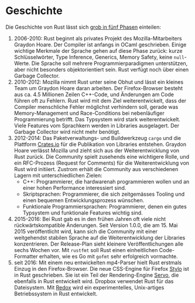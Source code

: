 # Geschichte

Die Geschichte von Rust lässt sich [grob in fünf
Phasen](https://www.youtube.com/watch?v=79PSagCD_AY) einteilen:

1. 2006-2010: Rust beginnt als privates Projekt des Mozilla-Mitarbeiters
   Graydon Hoare. Der Compiler ist anfangs in OCaml geschrieben. Einige
   wichtige Merkmale der Sprache gehen auf diese Phase zurück: kurze
   Schlüsselwörter, Type Inference, Generics, Memory Safety, keine
   `null`-Werte. Die Sprache soll mehrere Programmierparadigmen unterstützen,
   aber nicht besonders objektorientiert sein. Rust verfügt noch über einen
   Garbage Collector.
2. 2010-2012: Mozilla nimmt Rust unter seine Obhut und lässt ein kleines Team
   um Graydon Hoare daran arbeiten. Der Firefox-Browser besteht aus ca. 4.5
   Millionen Zeilen C++-Code, und Änderungen am Code führen oft zu Fehlern.
   Rust wird mit dem Ziel weiterentwickelt, dass der Compiler menschliche
   Fehler möglichst verhindern soll, gerade was Memory-Management und
   Race-Conditions bei nebenläufiger Programmierung betrifft. Das Typsystem
   wird stark weiterentwickelt. Viele Features vom Sprachkern werden in
   Libraries ausgelagert. Der Garbage Collector wird nicht mehr benötigt.
3. 2012-2014: Das Paketverwaltungs- und Buildwerkzeug `cargo` und die Plattform
   [Crates.io](https://crates.io/) für die Publikation von Libraries entstehen.
   Graydon Hoare verlässt Mozilla und zieht sich aus der Weiterentwicklung von
   Rust zurück. Die Community spielt zusehends eine wichtigere Rolle, und ein
   RFC-Prozess (Request for Comments) für die Weiterentwicklung von Rust wird
   initiiert. Zustrom erhält die Community aus verschiedenen Lagern mit
   unterschiedlichen Zielen:
    - C++: Programmierer, die hardwarenah programmieren wollen und an einer
      hohen Performance interessiert sind.
    - Skriptsprachen: Programmierer, die sich zeitgemässes Tooling und einen
      bequemen Entwicklungsprozess wünschen.
    - Funktionale Programmiersprachen: Programmierer, denen ein gutes Typsystem
      und funktionale Features wichtig sind.
4. 2015-2016: Bei Rust gab es in den frühen Jahren oft viele nicht
   rückwärtskompatible Änderungen. Seit Version 1.0.0, die am 15. Mai 2015
   veröffentlicht wird, kann sich die Community mit einer weitgehendst stabilen
   Sprache auf die Weiterentwicklung der Libraries konzentrieren. Der
   Release-Plan sieht kleinere Veröffentlichungen alle sechs Wochen vor. Mit
   `rustfmt` soll Rust einen einheitlichen Code-Formatter erhalten, wie es Go
   mit `gofmt` sehr erfolgreich vormachte.
5. seit 2016: Mit einem neu entwickelten mp4-Parser hielt Rust erstmals Einzug
   in den Firefox-Browser. Die neue CSS-Engine für Firefox
   [Stylo](https://wiki.mozilla.org/Quantum/Stylo) ist in Rust geschrieben. Sie
   ist ein Teil der Rendering-Engine [Servo](https://servo.org/), die ebenfalls
   in Rust entwickelt wird. Dropbox verwendet Rust für das Dateisystem. Mit
   [Redox](https://www.redox-os.org/) wird ein experimentelles, Unix-artiges
   Betriebssystem in Rust entwickelt.
